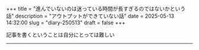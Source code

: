 +++
title = "進んでいないのは迷っている時間が長すぎるのではないかという話"
description = "アウトプットができていない話"
date = 2025-05-13 14:32:00
slug = "diary-250513"
draft = false
+++

記事を書くということは自分にとっては難しい  

<!--more-->

---

